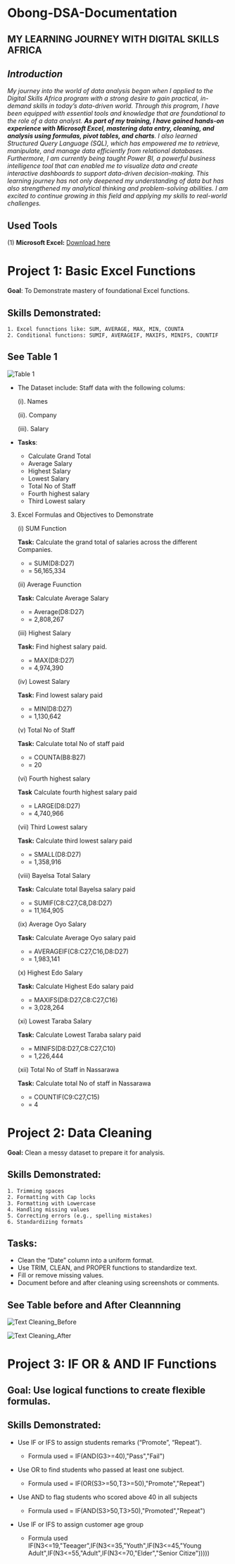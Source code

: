 # Obong-DSA-Documentation

## MY LEARNING JOURNEY WITH DIGITAL SKILLS AFRICA 

## *Introduction*  

*My journey into the world of data analysis began when I applied to the Digital Skills Africa program with a strong desire to gain practical, in-demand skills in today’s data-driven world. Through this program, I have been equipped with essential tools and knowledge that are foundational to the role of a data analyst.
__As part of my training, I have gained hands-on experience with Microsoft Excel, mastering data entry, cleaning, and analysis using formulas, pivot tables, and charts__. I also learned Structured Query Language (SQL), which has empowered me to retrieve, manipulate, and manage data efficiently from relational databases. Furthermore, I am currently being taught Power BI, a powerful business intelligence tool that can enabled me to visualize data and create interactive dashboards to support data-driven decision-making.
This learning journey has not only deepened my understanding of data but has also strengthened my analytical thinking and problem-solving abilities. I am excited to continue growing in this field and applying my skills to real-world challenges.*

## Used Tools

(1) **Microsoft Excel:** [Download here](https://www.microsoft.com)

# Project 1: Basic Excel Functions

**Goal**: To Demonstrate mastery of foundational Excel functions.

## Skills Demonstrated:
    1. Excel funnctions like: SUM, AVERAGE, MAX, MIN, COUNTA
    2. Conditional functions: SUMIF, AVERAGEIF, MAXIFS, MINIFS, COUNTIF

## See Table 1




![Table 1](https://github.com/user-attachments/assets/c889bca2-4795-4502-b0eb-04b9ccdf2e05)



  
- The Dataset include: Staff data with the following colums:

    (i). Names

    (ii). Company

    (iii). Salary
	
 - **Tasks**:
   
   - Calculate Grand Total
   - Average Salary
   - Highest Salary
   - Lowest Salary
   - Total No of Staff
   - Fourth highest salary
   - Third Lowest salary

  3. Excel Formulas and Objectives to Demonstrate

      (i) SUM Function

     **Task:** Calculate the grand total of salaries across the different Companies.
       - = SUM(D8:D27)
       - = 56,165,334
     
     (ii) Average Fuunction

     **Task:** Calculate Average Salary
       - = Average(D8:D27)
       - = 2,808,267

     (iii) Highest Salary
     
     **Task:** Find highest salary paid.
        - = MAX(D8:D27)
        - = 4,974,390
   
     (iv) Lowest Salary
    
       **Task:** Find lowest salary paid
       - = MIN(D8:D27)
       - = 1,130,642

     (v) Total No of Staff

     **Task:** Calculate total No of staff paid
     - = COUNTA(B8:B27)
     - = 20
      
     (vi) Fourth highest salary
    
     __Task__ Calculate fourth highest salary paid
     - = LARGE(D8:D27)
     - = 4,740,966
      
     (vii) Third Lowest salary 
    
     **Task:** Calculate third lowest salary paid
       - = SMALL(D8:D27)
       - = 1,358,916

     (viii) Bayelsa Total Salary
    
     **Task:** Calculate total Bayelsa salary paid
      - = SUMIF(C8:C27,C8,D8:D27)
      - = 11,164,905

      (ix) Average Oyo Salary

     **Task:** Calculate Average Oyo salary paid
      - = AVERAGEIF(C8:C27,C16,D8:D27)
      - = 1,983,141

       (x) Highest Edo Salary
     
     **Task:** Calculate Highest Edo salary paid
      - = MAXIFS(D8:D27,C8:C27,C16)
      - = 3,028,264
      
       (xi) Lowest Taraba Salary
    
     **Task:** Calculate Lowest Taraba salary paid
      - = MINIFS(D8:D27,C8:C27,C10)
      - = 1,226,444
      
       (xii) Total No of Staff in Nassarawa

      **Task:** Calculate total No of staff in Nassarawa
       - = COUNTIF(C9:C27,C15)
       - = 4

# Project 2: Data Cleaning

**Goal:** Clean a messy dataset to prepare it for analysis.

## Skills Demonstrated:
    1. Trimming spaces
    2. Formatting with Cap locks
    3. Formatting with Lowercase
    4. Handling missing values
    5. Correcting errors (e.g., spelling mistakes)
    6. Standardizing formats

## Tasks:
- Clean the “Date” column into a uniform format.
- Use TRIM, CLEAN, and PROPER functions to standardize text.
- Fill or remove missing values.
- Document before and after cleaning using screenshots or comments.

## See Table before and After Cleannning






![Text Cleaning_Before](https://github.com/user-attachments/assets/a9c2911c-af80-48e4-a0b9-1ac1084af6ff)







![Text Cleaning_After](https://github.com/user-attachments/assets/7e5f5e7d-3e1d-434c-8e34-69b1a2bfd513)









# Project 3: IF OR & AND IF Functions

## Goal: Use logical functions to create flexible formulas.

## Skills Demonstrated:
  - Use IF or IFS to assign students remarks (“Promote”, “Repeat”).
    
     - Formula used = IF(AND(G3>=40),"Pass","Fail")
    
  - Use OR to find students who passed at least one subject.
       
     - Formula used = IF(OR(S3>=50,T3>=50),"Promote","Repeat")
           
  - Use AND to flag students who scored above 40 in all subjects
       
     - Formula used = IF(AND(S3>50,T3>50),"Promoted","Repeat")
    
  - Use IF or IFS to assign customer age group
       
     - Formula used IF(N3<=19,"Teeager",IF(N3<=35,"Youth",IF(N3<=45,"Young Adult",IF(N3<=55,"Adult",IF(N3<=70,"Elder","Senior Citize")))))


  
